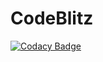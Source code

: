 # CodeBlitz
[![Codacy Badge](https://api.codacy.com/project/badge/Grade/8d5726a6f9e64c16b3e58c2845461435)](https://app.codacy.com/gh/SAADMAN-N/CodeBlitz?utm_source=github.com&utm_medium=referral&utm_content=SAADMAN-N/CodeBlitz&utm_campaign=Badge_Grade)
